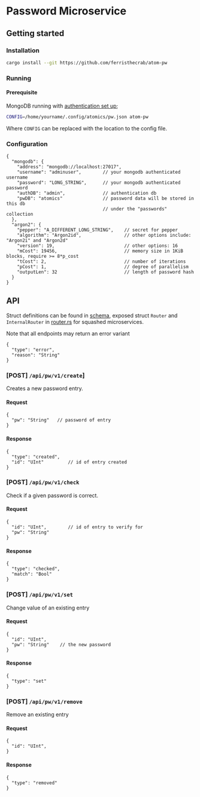 # Password Microservice

## Getting started

### Installation

```sh
cargo install --git https://github.com/ferristhecrab/atom-pw
```

### Running

#### Prerequisite
MongoDB running with [authentication set up](https://www.geeksforgeeks.org/how-to-enable-authentication-on-mongodb/);

```sh
CONFIG=/home/yourname/.config/atomics/pw.json atom-pw
```

Where `CONFIG` can be replaced with the location to the config file.

### Configuration

```jsonc
{
  "mongodb": {
    "address": "mongodb://localhost:27017",
    "username": "adminuser",        // your mongodb authenticated username
    "password": "LONG_STRING",      // your mongodb authenticated password
    "authDB": "admin",              // authentication db
    "pwDB": "atomics"               // password data will be stored in this db
                                    // under the "passwords" collection
  },
  "argon2": {
    "pepper": "A_DIFFERENT_LONG_STRING",    // secret for pepper
    "algorithm": "Argon2id",                // other options include: "Argon2i" and "Argon2d"
    "version": 19,                          // other options: 16
    "mCost": 19456,                         // memory size in 1KiB blocks, require >= 8*p_cost
    "tCost": 2,                             // number of iterations
    "pCost": 1,                             // degree of parallelism
    "outputLen": 32                         // length of password hash
  }
}
```

## API

Struct definitions can be found in [schema](./src/schema), exposed struct `Router` and `InternalRouter` in [router.rs](./src/router.rs) for squashed microservices.

Note that all endpoints may return an error variant
```jsonc
{
  "type": "error",
  "reason": "String"
}
```

### [POST] `/api/pw/v1/create`]

Creates a new password entry.

#### Request

```jsonc
{
  "pw": "String"   // password of entry
}
```

#### Response

```jsonc
{
  "type": "created",
  "id": "UInt"         // id of entry created
}
```

### [POST] `/api/pw/v1/check`

Check if a given password is correct.

#### Request

```jsonc
{
  "id": "UInt",        // id of entry to verify for
  "pw": "String"
}
```

#### Response

```jsonc
{
  "type": "checked",
  "match": "Bool"
}
```

### [POST] `/api/pw/v1/set`

Change value of an existing entry

#### Request

```jsonc
{
  "id": "UInt",
  "pw": "String"    // the new password
}
```

#### Response

```jsonc
{
  "type": "set"
}
```

### [POST] `/api/pw/v1/remove`

Remove an existing entry

#### Request

```jsonc
{
  "id": "UInt",
}
```

#### Response

```jsonc
{
  "type": "removed"
}
```
